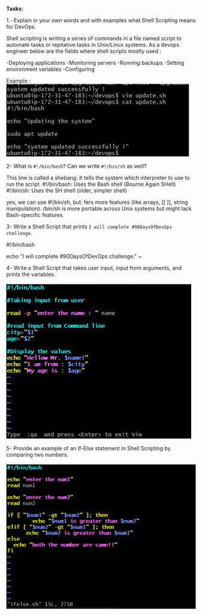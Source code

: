 **Tasks:**

1.- Explain in your own words and with examples what Shell Scripting means for DevOps.

Shell scripting is writing a series of commands in a file named script to automate tasks or repitative tasks in Unix/Linux systems. 
As a devops engineer below are the fields where shell scripts mostly used :

-Deploying applications
-Monitoring servers
-Running backups
-Setting environment variables
-Configuring 

Example :
![example1](images/Image1.png)


2- What is `#!/bin/bash`? Can we write `#!/bin/sh` as well?

This line is called a shebang. It tells the system which interpreter to use to run the script.
#!/bin/bash: Uses the Bash shell (Bourne Again SHell)
#!/bin/sh: Uses the SH shell (older, simpler shell)

yes, we can use #!/bin/sh, but:
fers more features (like arrays, [[ ]], string manipulation).
/bin/sh is more portable across Unix systems but might lack Bash-specific features.


3- Write a Shell Script that prints `I will complete #90DaysOfDevOps challenge`.

#!/bin/bash

echo "I will complete #90DaysOfDevOps challenge."
~


4- Write a Shell Script that takes user input, input from arguments, and prints the variables.

![example2](images/Image2.png)

5- Provide an example of an If-Else statement in Shell Scripting by comparing two numbers.

![example3](images/Image3.png)